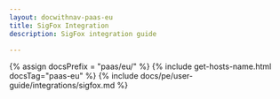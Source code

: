 ```yaml
---
layout: docwithnav-paas-eu
title: SigFox Integration
description: SigFox integration guide

---
```

{% assign docsPrefix = "paas/eu/" %}
{% include get-hosts-name.html docsTag="paas-eu" %}
{% include docs/pe/user-guide/integrations/sigfox.md %}

